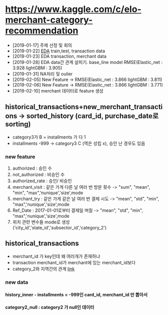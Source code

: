 # https://www.kaggle.com/c/elo-merchant-category-recommendation

- [2019-01-17] 주제 선정 및 회의
- [2019-01-22] [EDA](https://github.com/miniii222/kaggle/tree/master/Elo_Merchant_Category_Recommendation/eda) train,test, transaction data
- [2019-01-23] EDA transaction, merchant data
- [2019-01-28] EDA data간 관계 살피기. base_line model RMSE(Elastic_net : 3.928 lightGBM : 3.905)
- [2019-01-31] NA처리 및 oulier
- [2019-02-05] New Feature -> RMSE(Elastic_net : 3.866 lightGBM : 3.811)
- [2019-02-06] New Feature -> RMSE(Elastic_net : 3.866 lightGBM : 3.771)
- [2019-02-10] merchant 데이터로 feature 생성


## historical_transactions+new_merchant_transactions -> sorted_history (card_id, purchase_date로 sorting)
- category3가 B = installments 가 다 1
- installments -999 -> category3 C (역은 성립 x), 승인 난 경우도 있음


### new feature
1. authorized : 승인 수
2. not_authorized : 비승인 수
3. authorized_rate : 승인/ 비승인
4. merchant_visit : 같은 가게 다른 날 여러 번 방문 횟수 -> "sum", "mean", "min", "max",'nunique','size',mode
5. merchant_try : 같은 가게 같은 날 여러 번 결제 시도 ->  "mean", "std", "min", "max",'nunique','size',mode
6. Ref_Date : 2017-01-01로부터 결제일 며칠 -> "mean", "std", "min", "max",'nunique','size',mode
7. 위치 관련 변수들 mode로 생성 ('city_id','state_id','subsector_id','category_2')

## historical_transactions
- merchant_id 가 key인데 왜 여러개가 존재하냐 
- transaction merchant_id가 merchant에 있는 merchant_id보다 
- category_2와 지역간의 관계 [link](https://www.kaggle.com/c/elo-merchant-category-recommendation/discussion/76579)
### new data
#### history_inner - installments = -999인 card_id, merchant_id 만 뽑아서 
#### category2_null : category2 가 null인 데이터

